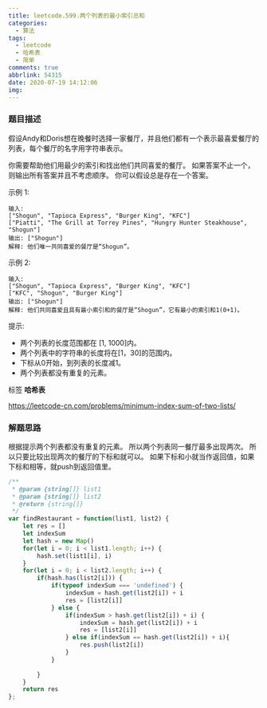 ```yaml
---
title: leetcode.599.两个列表的最小索引总和
categories:
  - 算法
tags:
  - leetcode
  - 哈希表
  - 简单
comments: true
abbrlink: 54315
date: 2020-07-19 14:12:06
img:
---
```

### 题目描述

假设Andy和Doris想在晚餐时选择一家餐厅，并且他们都有一个表示最喜爱餐厅的列表，每个餐厅的名字用字符串表示。

你需要帮助他们用最少的索引和找出他们共同喜爱的餐厅。 如果答案不止一个，则输出所有答案并且不考虑顺序。 你可以假设总是存在一个答案。

示例 1:
```
输入:
["Shogun", "Tapioca Express", "Burger King", "KFC"]
["Piatti", "The Grill at Torrey Pines", "Hungry Hunter Steakhouse", "Shogun"]
输出: ["Shogun"]
解释: 他们唯一共同喜爱的餐厅是“Shogun”。
```
示例 2:
```
输入:
["Shogun", "Tapioca Express", "Burger King", "KFC"]
["KFC", "Shogun", "Burger King"]
输出: ["Shogun"]
解释: 他们共同喜爱且具有最小索引和的餐厅是“Shogun”，它有最小的索引和1(0+1)。
```
提示:

- 两个列表的长度范围都在 [1, 1000]内。
- 两个列表中的字符串的长度将在[1，30]的范围内。
- 下标从0开始，到列表的长度减1。
- 两个列表都没有重复的元素。

标签 **哈希表**

https://leetcode-cn.com/problems/minimum-index-sum-of-two-lists/


### 解题思路

根据提示两个列表都没有重复的元素。
所以两个列表同一餐厅最多出现两次。
所以只要比较出现两次的餐厅的下标和就可以。
如果下标和小就当作返回值，如果下标和相等，就push到返回值里。


```js
/**
 * @param {string[]} list1
 * @param {string[]} list2
 * @return {string[]}
 */
var findRestaurant = function(list1, list2) {
    let res = []
    let indexSum
    let hash = new Map()
    for(let i = 0; i < list1.length; i++) {
        hash.set(list1[i], i)
    }
    for(let i = 0; i < list2.length; i++) {
        if(hash.has(list2[i])) {
            if(typeof indexSum === 'undefined') {
                indexSum = hash.get(list2[i]) + i
                res = [list2[i]]
            } else {
                if(indexSum > hash.get(list2[i]) + i) {
                    indexSum = hash.get(list2[i]) + i
                    res = [list2[i]]
                } else if(indexSum == hash.get(list2[i]) + i){
                    res.push(list2[i])
                }
            }
            
        }
    }
    return res
};
```